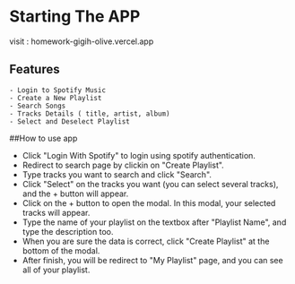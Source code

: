 # Starting The APP

visit : homework-gigih-olive.vercel.app

## Features

    - Login to Spotify Music
    - Create a New Playlist
    - Search Songs
    - Tracks Details ( title, artist, album)
    - Select and Deselect Playlist

##How to use app

- Click "Login With Spotify" to login using spotify authentication.
- Redirect to search page by clickin on "Create Playlist".
- Type tracks you want to search and click "Search".
- Click "Select" on the tracks you want (you can select several tracks), and the + button will appear.
- Click on the + button to open the modal. In this modal, your selected tracks will appear.
- Type the name of your playlist on the textbox after "Playlist Name", and type the description too.
- When you are sure the data is correct, click "Create Playlist" at the bottom of the modal.
- After finish, you will be redirect to "My Playlist" page, and you can see all of your playlist.